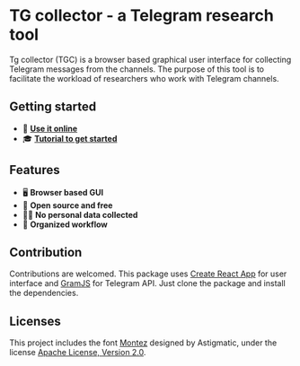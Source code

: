 # TG collector - a Telegram research tool

Tg collector (TGC) is a browser based graphical user interface for collecting Telegram messages from the channels. The purpose of this tool is to facilitate the workload of researchers who work with Telegram channels.

## Getting started

- 🚀 **<a href="https://www.tgcollector.com/">Use it online</a>**
- 🎓 **<a href="https://osintteam.blog/open-source-tool-for-open-source-researchers-how-to-use-tg-collector-to-scrape-telegram-channels-a5e934ea3cf1">Tutorial to get started</a>**

## Features

- 🖥️ **Browser based GUI**
- 📖 **Open source and free**
- 👩‍💻 **No personal data collected**
- 📂 **Organized workflow**

## Contribution

Contributions are welcomed. This package uses <a href="https://create-react-app.dev/">Create React App</a> for user interface and <a href="https://github.com/gram-js/gramjs">GramJS</a> for Telegram API. Just clone the package and install the dependencies.

## Licenses

This project includes the font <a href="https://fonts.google.com/specimen/Montez/about?query=montez">Montez</a> designed by Astigmatic, under the license <a href="https://www.apache.org/licenses/LICENSE-2.0">Apache License, Version 2.0</a>.

